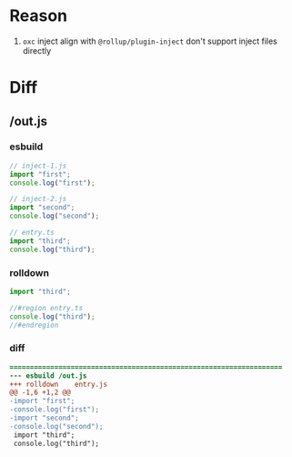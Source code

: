 # Reason
1. `oxc` inject align with `@rollup/plugin-inject` don't support inject files directly
# Diff
## /out.js
### esbuild
```js
// inject-1.js
import "first";
console.log("first");

// inject-2.js
import "second";
console.log("second");

// entry.ts
import "third";
console.log("third");
```
### rolldown
```js
import "third";

//#region entry.ts
console.log("third");
//#endregion

```
### diff
```diff
===================================================================
--- esbuild	/out.js
+++ rolldown	entry.js
@@ -1,6 +1,2 @@
-import "first";
-console.log("first");
-import "second";
-console.log("second");
 import "third";
 console.log("third");

```